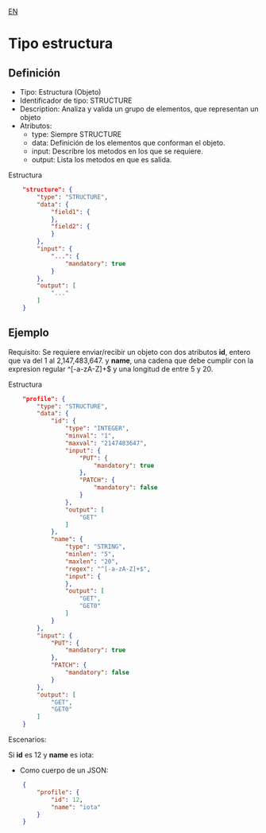 [EN](STRUCTURE.md)
# Tipo estructura

## Definición
* Tipo: Estructura (Objeto)
* Identificador de tipo: STRUCTURE
* Description: Analiza y valida un grupo de elementos, que representan un objeto
* Atributos:
  * type: Siempre STRUCTURE
  * data: Definición de los elementos que conforman el objeto.
  * input: Describre los metodos en los que se requiere.
  * output: Lista los metodos en que es salida.

Estructura
```json
	"structure": {
		"type": "STRUCTURE",
		"data": {
			"field1": {
			},
			"field2": {
			}
		},
		"input": {
			"...": {
				"mandatory": true
			}
		},
		"output": [
			"..."
		]
	}
```

## Ejemplo

Requisito: Se requiere enviar/recibir un objeto con dos atributos __id__, entero que va del 1 al 2,147,483,647.
y __name__, una cadena que debe cumplir con la expresion regular ^[-a-zA-Z]+$ y una longitud de entre 5 y 20.

Estructura
```json
	"profile": {
		"type": "STRUCTURE",
		"data": {
			"id": {
				"type": "INTEGER",
				"minval": "1",
				"maxval": "2147483647",
				"input": {
					"PUT": {
						"mandatory": true
					},
					"PATCH": {
						"mandatory": false
					}
				},
				"output": [
					"GET"
				]
			},
			"name": {
				"type": "STRING",
				"minlen": "5",
				"maxlen": "20",
				"regex": "^[-a-zA-Z]+$",
				"input": {
				},
				"output": [
					"GET",
					"GET0"
				]
			}
		},
		"input": {
			"PUT": {
				"mandatory": true
			},
			"PATCH": {
				"mandatory": false
			}
		},
		"output": [
			"GET",
			"GET0"
		]
	}
```

Escenarios:

Si __id__ es 12 y __name__ es iota:
* Como cuerpo de un JSON:
```json
	{
		"profile": {
			"id": 12,
			"name": "iota"
		}
	}
```
